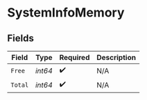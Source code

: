 # SystemInfoMemory


## Fields

| Field              | Type               | Required           | Description        |
| ------------------ | ------------------ | ------------------ | ------------------ |
| `Free`             | *int64*            | :heavy_check_mark: | N/A                |
| `Total`            | *int64*            | :heavy_check_mark: | N/A                |